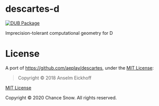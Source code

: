 # descartes-d

[![DUB Package](https://img.shields.io/dub/v/descartes.svg)](https://code.dlang.org/packages/descartes)
<!-- ![Descartes CI](https://github.com/chances/descartes-d/workflows/Descartes%20CI/badge.svg?branch=master) -->
<!-- [![codecov](https://codecov.io/gh/chances/descartes-d/branch/master/graph/badge.svg?token=5YN3BU7KR3)](https://codecov.io/gh/chances/descartes-d/) -->

Imprecision-tolerant computational geometry for D

# License

A port of https://github.com/aeplay/descartes, under the [MIT License](https://github.com/aeplay/descartes/blob/master/LICENSE):

> Copyright &copy; 2018 Anselm Eickhoff

[MIT License](https://opensource.org/licenses/MIT)

Copyright &copy; 2020 Chance Snow. All rights reserved.
